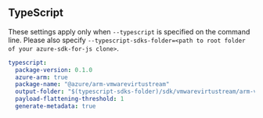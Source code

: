 ## TypeScript

These settings apply only when `--typescript` is specified on the command line.
Please also specify `--typescript-sdks-folder=<path to root folder of your azure-sdk-for-js clone>`.

```yaml $(typescript)
typescript:
  package-version: 0.1.0
  azure-arm: true
  package-name: "@azure/arm-vmwarevirtustream"
  output-folder: "$(typescript-sdks-folder)/sdk/vmwarevirtustream/arm-vmwarevirtustream"
  payload-flattening-threshold: 1
  generate-metadata: true
```